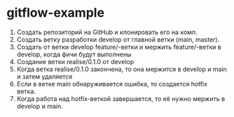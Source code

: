 # gitflow-example


1. Создать репозиторий на GitHub и клонировать его на комп.
2. Создать ветку разработки develop от главной ветки (main, master). 
3. Создать от ветки develop feature/-ветки и мержить feature/-ветки в develop, когда фичи будут выполнены
4. Создание ветки realise/0.1.0 от develop
5. Когда ветка realise/0.1.0 закончена, то она мержится в develop и main и затем удаляется
6. Если в ветке main обнаруживается ошибка, то создается hotfix ветка.
7. Когда работа над hotfix-веткой завершается, то её нужно мержить в develop и main.
